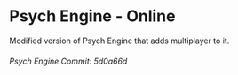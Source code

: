 # Psych Engine - Online
Modified version of Psych Engine that adds multiplayer to it.

###### Psych Engine Commit: 5d0a66d